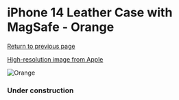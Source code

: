 # iPhone 14 Leather Case with MagSafe - Orange

[Return to previous page](/iphone_14)

[High-resolution image from Apple](https://store.storeimages.cdn-apple.com/8756/as-images.apple.com/is/MPP83?wid=4500&hei=4500&fmt=png)

<div style="width: 384px"><img src="/everypreview/MPP83.png" alt="Orange"></div>

### Under construction
